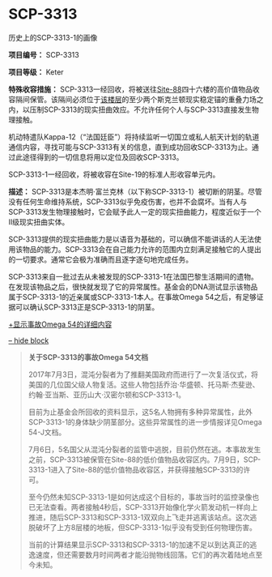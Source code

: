 # SCP-3313
                        




历史上的SCP-3313-1的画像



**项目编号：** SCP-3313

**项目等级：** Keter

**特殊收容措施：** SCP-3313一经回收，将被送往[Site-88](/secure-facility-dossier-site-88)四十六楼的高价值物品收容隔间保管。该隔间必须位于[该楼层](/scp-2343)的至少两个斯克兰顿现实稳定锚的重叠力场之内，以压制SCP-3313的现实扭曲效应。不允许任何个人与SCP-3313直接发生物理接触。

机动特遣队Kappa-12（“法国廷臣”）将持续监听一切国立或私人航天计划的轨道通信内容，寻找可能与SCP-3313有关的信息，直到成功回收SCP-3313为止。通过此途径得到的一切信息将用以定位及回收SCP-3313。

SCP-3313-1一经回收，将被收容在Site-19的标准人形收容单元内。

**描述：** SCP-3313是本杰明·富兰克林（以下称SCP-3313-1）被切断的阴茎。尽管没有任何生命维持系统，SCP-3313似乎免疫伤害，也并不会腐坏。当有人与SCP-3313发生物理接触时，它会赋予此人一定的现实扭曲能力，程度近似于一个II级现实扭曲实体。

SCP-3313提供的现实扭曲能力是以语音为基础的，可以确信不能讲话的人无法使用该物品的能力。SCP-3313会在自己能力允许的范围内立刻满足接触它的人提出的一切要求。通常它会极为准确而且逐字逐句地完成任务。

SCP-3313来自一批过去从未被发现的SCP-3313-1在法国巴黎生活期间的遗物。在发现该物品之后，很快就发现了它的异常属性。基金会的DNA测试显示该物品属于SCP-3313-1的近亲属或SCP-3313-1本人。在事故Omega 54之后，有足够证据可以确认SCP-3313正是SCP-3313-1的阴茎。


<a shape='rect' class='collapsible-block-link' href='javascript:;'>+&#26174;&#31034;&#20107;&#25925;Omega&#160;54&#30340;&#35814;&#32454;&#20869;&#23481;</a>

<a shape='rect' class='collapsible-block-link' href='javascript:;'>&#8211;&#160;hide&#160;block</a>


> **关于SCP-3313的事故Omega 54文档** 
> 
> 2017年7月3日，混沌分裂者为了推翻美国政府而进行了一次复活仪式，将美国的几位国父级人物复活。这些人物包括乔治·华盛顿、托马斯·杰斐逊、约翰·亚当斯、亚历山大·汉密尔顿和SCP-3313-1。
> 
> 目前为止基金会所回收的资料显示，这5名人物拥有多种异常属性，此外SCP-3313-1的身体缺少阴茎部分。这些异常属性的进一步情报详见Omega 54-J文档。
> 
> 7月6日，5名国父从混沌分裂者的监管中逃脱，目前仍然在逃。本事故发生之前，SCP-3313被保管在Site-88的低价值物品收容区内。7月9日，SCP-3313-1进入了Site-88的低价值物品收容区，并获得接触SCP-3313的许可。
> 
> 至今仍然未知SCP-3313-1是如何达成这个目标的，事故当时的监控录像也已无法查看。两者接触4秒后，SCP-3313开始像化学火箭发动机一样向上推进，随后SCP-3313和SCP-3313-1双双向上飞走并逃离该站点。这次逃脱破坏了上方8层楼的地板，但SCP-3313-1似乎没有受到任何物理伤害。
> 
> 当前的计算结果显示SCP-3313和SCP-3313-1的加速不足以到达真正的逃逸速度，但还需要数月时间两者才能沿抛物线回落。它们的再次着陆地点至今未知。
> 






                    